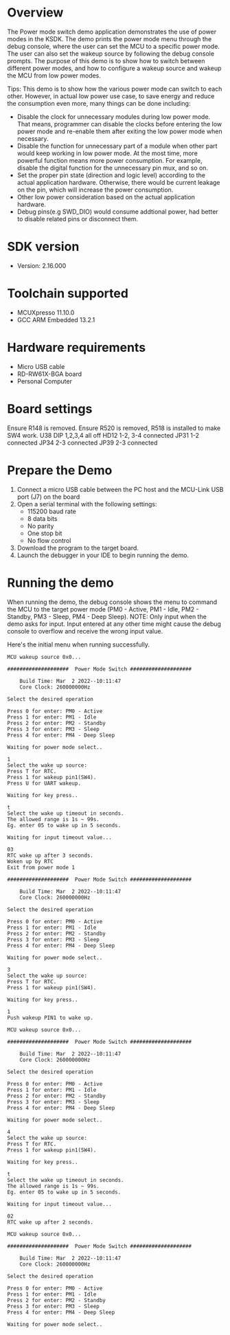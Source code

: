 Overview
========
The Power mode switch demo application demonstrates the use of power modes in the KSDK. The demo prints the power mode menu
through the debug console, where the user can set the MCU to a specific power mode. The user can also set the wakeup
source by following the debug console prompts. The purpose of this demo is to show how to switch between different power
 modes, and how to configure a wakeup source and wakeup the MCU from low power modes.

 Tips:
 This demo is to show how the various power mode can switch to each other. However, in actual low power use case, to save energy and reduce the consumption even more, many things can be done including:
 - Disable the clock for unnecessary modules during low power mode. That means, programmer can disable the clocks before entering the low power mode and re-enable them after exiting the low power mode when necessary.
 - Disable the function for unnecessary part of a module when other part would keep working in low power mode. At the most time, more powerful function means more power consumption. For example, disable the digital function for the unnecessary pin mux, and so on.
 - Set the proper pin state (direction and logic level) according to the actual application hardware. Otherwise, there would be current leakage on the pin, which will increase the power consumption.
 - Other low power consideration based on the actual application hardware.
 - Debug pins(e.g SWD_DIO) would consume addtional power, had better to disable related pins or disconnect them. 


SDK version
===========
- Version: 2.16.000

Toolchain supported
===================
- MCUXpresso  11.10.0
- GCC ARM Embedded  13.2.1

Hardware requirements
=====================
- Micro USB cable
- RD-RW61X-BGA board
- Personal Computer

Board settings
==============
Ensure R148 is removed.
Ensure R520 is removed, R518 is installed to make SW4 work.
U38 DIP 1,2,3,4 all off
HD12 1-2, 3-4 connected
JP31 1-2 connected
JP34 2-3 connected
JP39 2-3 connected

Prepare the Demo
================
1.  Connect a micro USB cable between the PC host and the MCU-Link USB port (J7) on the board
2.  Open a serial terminal with the following settings:
    - 115200 baud rate
    - 8 data bits
    - No parity
    - One stop bit
    - No flow control
3.  Download the program to the target board.
4.  Launch the debugger in your IDE to begin running the demo.

Running the demo
================
When running the demo, the debug console shows the menu to command the MCU to the target power mode (PM0 - Active, PM1 - Idle, PM2 - Standby, PM3 - Sleep, PM4 - Deep Sleep).
NOTE: Only input when the demo asks for input. Input entered at any other time might cause the debug console to overflow and receive the wrong input value.

Here's the initial menu when running successfully.
~~~~~~~~~~~~~~~~~~~~~
MCU wakeup source 0x0...

####################  Power Mode Switch ####################

    Build Time: Mar  2 2022--10:11:47
    Core Clock: 260000000Hz

Select the desired operation

Press 0 for enter: PM0 - Active
Press 1 for enter: PM1 - Idle
Press 2 for enter: PM2 - Standby
Press 3 for enter: PM3 - Sleep
Press 4 for enter: PM4 - Deep Sleep

Waiting for power mode select..

1
Select the wake up source:
Press T for RTC.
Press 1 for wakeup pin1(SW4).
Press U for UART wakeup.

Waiting for key press..

t
Select the wake up timeout in seconds.
The allowed range is 1s ~ 99s.
Eg. enter 05 to wake up in 5 seconds.

Waiting for input timeout value...

03
RTC wake up after 3 seconds.
Woken up by RTC
Exit from power mode 1

####################  Power Mode Switch ####################

    Build Time: Mar  2 2022--10:11:47
    Core Clock: 260000000Hz

Select the desired operation

Press 0 for enter: PM0 - Active
Press 1 for enter: PM1 - Idle
Press 2 for enter: PM2 - Standby
Press 3 for enter: PM3 - Sleep
Press 4 for enter: PM4 - Deep Sleep

Waiting for power mode select..

3
Select the wake up source:
Press T for RTC.
Press 1 for wakeup pin1(SW4).

Waiting for key press..

1
Push wakeup PIN1 to wake up.

MCU wakeup source 0x0...

####################  Power Mode Switch ####################

    Build Time: Mar  2 2022--10:11:47
    Core Clock: 260000000Hz

Select the desired operation

Press 0 for enter: PM0 - Active
Press 1 for enter: PM1 - Idle
Press 2 for enter: PM2 - Standby
Press 3 for enter: PM3 - Sleep
Press 4 for enter: PM4 - Deep Sleep

Waiting for power mode select..

4
Select the wake up source:
Press T for RTC.
Press 1 for wakeup pin1(SW4).

Waiting for key press..

t
Select the wake up timeout in seconds.
The allowed range is 1s ~ 99s.
Eg. enter 05 to wake up in 5 seconds.

Waiting for input timeout value...

02
RTC wake up after 2 seconds.

MCU wakeup source 0x0...

####################  Power Mode Switch ####################

    Build Time: Mar  2 2022--10:11:47
    Core Clock: 260000000Hz

Select the desired operation

Press 0 for enter: PM0 - Active
Press 1 for enter: PM1 - Idle
Press 2 for enter: PM2 - Standby
Press 3 for enter: PM3 - Sleep
Press 4 for enter: PM4 - Deep Sleep

Waiting for power mode select..
~~~~~~~~~~~~~~~~~~~~~
